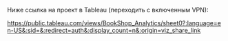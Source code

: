 Ниже ссылка на проект в Tableau (переходить с включенным VPN):  

https://public.tableau.com/views/BookShop_Analytics/sheet0?:language=en-US&:sid=&:redirect=auth&:display_count=n&:origin=viz_share_link
